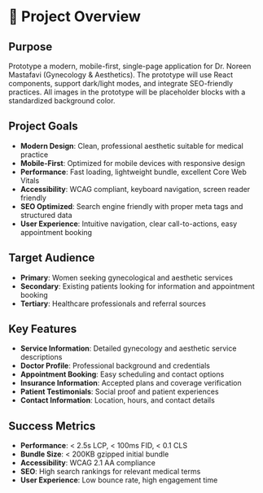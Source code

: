 # 🎯 Project Overview

## Purpose

Prototype a modern, mobile-first, single-page application for Dr. Noreen Mastafavi (Gynecology & Aesthetics).
The prototype will use React components, support dark/light modes, and integrate SEO-friendly practices.
All images in the prototype will be placeholder blocks with a standardized background color.

## Project Goals

- **Modern Design**: Clean, professional aesthetic suitable for medical practice
- **Mobile-First**: Optimized for mobile devices with responsive design
- **Performance**: Fast loading, lightweight bundle, excellent Core Web Vitals
- **Accessibility**: WCAG compliant, keyboard navigation, screen reader friendly
- **SEO Optimized**: Search engine friendly with proper meta tags and structured data
- **User Experience**: Intuitive navigation, clear call-to-actions, easy appointment booking

## Target Audience

- **Primary**: Women seeking gynecological and aesthetic services
- **Secondary**: Existing patients looking for information and appointment booking
- **Tertiary**: Healthcare professionals and referral sources

## Key Features

- **Service Information**: Detailed gynecology and aesthetic service descriptions
- **Doctor Profile**: Professional background and credentials
- **Appointment Booking**: Easy scheduling and contact options
- **Insurance Information**: Accepted plans and coverage verification
- **Patient Testimonials**: Social proof and patient experiences
- **Contact Information**: Location, hours, and contact details

## Success Metrics

- **Performance**: < 2.5s LCP, < 100ms FID, < 0.1 CLS
- **Bundle Size**: < 200KB gzipped initial bundle
- **Accessibility**: WCAG 2.1 AA compliance
- **SEO**: High search rankings for relevant medical terms
- **User Experience**: Low bounce rate, high engagement time
